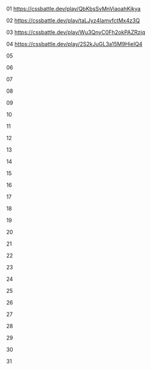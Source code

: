 01 https://cssbattle.dev/play/QbKbsSvMnViaoahKjkya

02 https://cssbattle.dev/play/taLJyz4IamvfctMx4z3Q

03 https://cssbattle.dev/play/Wu3QnyC0Fh2okPAZRzjq

04 https://cssbattle.dev/play/2S2kJuGL3a15M9HieIQ4

05

06

07

08

09

10

11

12

13

14

15

16

17

18

19

20

21

22

23

24

25

26

27

28

29

30

31
